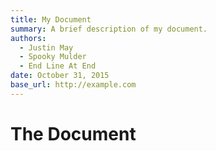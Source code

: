 ```yaml
---
title: My Document
summary: A brief description of my document.
authors: 
  - Justin May
  - Spooky Mulder
  - End Line At End  
date: October 31, 2015
base_url: http://example.com
---
```


# The Document
